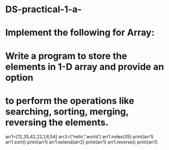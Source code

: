 # DS-practical-1-a-

# Implement the following for Array:
# Write a program to store the elements in 1-D array and provide an option 
# to perform the operations like searching, sorting, merging, reversing the elements.
arr1=[12,35,42,22,1,6,54]
arr2=['hello','world']
arr1.index(35)
print(arr1)
arr1.sort()
print(arr1)
arr1.extend(arr2)
print(arr1)
arr1.reverse()
print(arr1)
